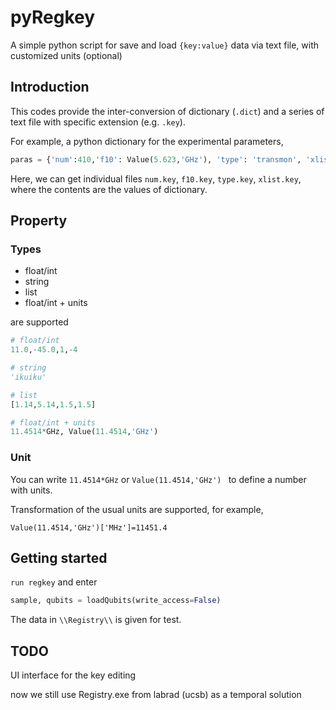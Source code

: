 # pyRegkey
A simple python script for save and load `{key:value}` data via text file, with customized units (optional)




## Introduction

This codes provide the inter-conversion of dictionary (`.dict`) and a series of text file with specific extension (e.g. `.key`). 

For example, a python dictionary for the experimental parameters, 

```python
paras = {'num':410,'f10': Value(5.623,'GHz'), 'type': 'transmon', 'xlist': [0.8, 1.2, 1.5]}
```

Here, we can get individual files `num.key`, `f10.key`, `type.key`, `xlist.key`, where the contents are the values of dictionary. 



## Property

### Types

- float/int
- string
- list
- float/int + units

are supported 

```python
# float/int
11.0,-45.0,1,-4 

# string
'ikuiku' 

# list
[1.14,5.14,1.5,1.5] 

# float/int + units
11.4514*GHz, Value(11.4514,'GHz') 


```

### Unit

You can write `11.4514*GHz` or `Value(11.4514,'GHz') ` to define a number with units. 

Transformation of the usual units are supported, for example, 

`Value(11.4514,'GHz')['MHz']=11451.4 `



## Getting started

`run regkey` and enter 

```python
sample, qubits = loadQubits(write_access=False)
```

The data in `\\Registry\\` is given for test. 



## TODO

UI interface for the key editing



now we still use Registry.exe from labrad (ucsb) as a temporal solution





